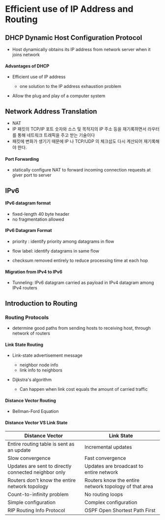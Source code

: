 # Efficient use of IP Address and Routing

## DHCP Dynamic Host Configuration Protocol

- Host dynamically obtains its IP address from network server when it joins network

#### Advantages of DHCP

- Efficient use of IP address
  - one solution to the IP address exhaustion problem

- Allow the plug and play of a computer system

## Network Address Translation

- NAT
- IP 패킷의 TCP/IP 포트 숫자와 소스 및 목적지의 IP 주소 등을 재기록하면서 라우터를 통해 네트워크 트래픽을 주고 받는 기술이다 
- 패킷에 변화가 생기기 때문에 IP 나 TCP/UDP 의 체크섬도 다시 계산되어 재기록해야 한다.

#### Port Forwarding

- statically configure NAT to forward incoming connection requests at giver port to server

## IPv6

#### IPv6 datagram format

- fixed-length  40 byte header
- no fragmentation allowed

#### IPv6 Datagram Format

- priority : identify priority among datagrams in flow

- flow label: identify datagrams in same flow

- checksum removed entirely to reduce processing time at each hop

#### Migration from IPv4 to IPv6

- Tunneling: IPv6 datagram carried as payload in IPv4 datagram among IPv4 routers

## Introduction to Routing

### Routing Protocols

- determine good paths from sending hosts to receiving host, through network of routers

#### Link State Routing

- Link-state advertisement message
  - neighbor node info
  - link info to neighbors

- Dijkstra's algorithm
  - Can happen when link cost equals the amount of carried traffic

#### Distance Vector Routing

- Bellman-Ford Equation

  

#### Distance Vector VS Link State

| Distance Vector                                      | Link State                                            |
| ---------------------------------------------------- | ----------------------------------------------------- |
| Entire routing table is sent as an update            | Incremental updates                                   |
| Slow convergence                                     | Fast convergence                                      |
| Updates are sent to directly connected neighbor only | Updates are broadcast to entire network               |
| Routers don't know the entire network topology       | Routers know the entire network topology of that area |
| Count-to-infinity problem                            | No routing loops                                      |
| Simple configuration                                 | Complex configuration                                 |
| RIP Routing Info Protocol                            | OSPF Open Shortest Path First                         |

